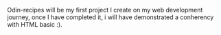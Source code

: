 Odin-recipes will be my first project I create on my web development journey, once I have completed it, i will have demonstrated a conherency with HTML basic :).